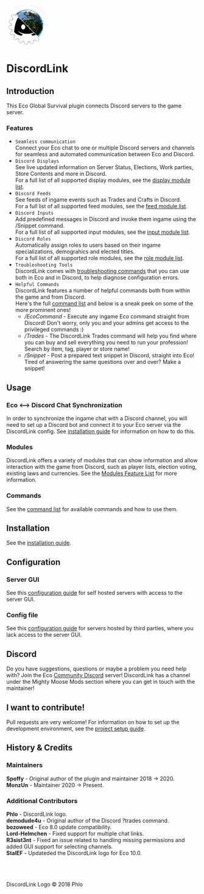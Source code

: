 ![DiscordLink Logo](images/logo/DiscordLinkLogo_Nameless_Small.png)
# DiscordLink

## Introduction

This Eco Global Survival plugin connects Discord servers to the game server.

### Features
* `Seamless communication`  
Connect your Eco chat to one or multiple Discord servers and channels for seamless and automated communication between Eco and Discord.
* `Discord Displays`  
See live updated information on Server Status, Elections, Work parties, Store Contents and more in Discord.  
For a full list of all supported display modules, see the [display module list](Modules.md#displays).  
* `Discord Feeds`  
See feeds of ingame events such as Trades and Crafts in Discord.  
For a full list of all supported feed modules, see the [feed module list](Modules.md#feeds).  
* `Discord Inputs`  
Add predefined messages in Discord and invoke them ingame using the /Snippet command.  
For a full list of all supported input modules, see the [input module list](Modules.md#inputs).  
* `Discord Roles`  
Automatically assign roles to users based on their ingame specializations, demograhics and elected titles.    
For a full list of all supported role modules, see the [role module list](Modules.md#roles).  
* `Troubleshooting Tools`  
DiscordLink comes with [troubleshooting commands](Commands.md#SAT) that you can use both in Eco and in Discord, to help diagnose configuration errors.
* `Helpful Commands`  
DiscordLink features a number of helpful commands both from within the game and from Discord.  
Here's the full [command list](Commands.md) and below is a sneak peek on some of the more prominent ones!  
	* */EcoCommand* - Execute any ingame Eco command straight from Discord! Don't worry, only you and your admins get access to the privileged commands :)  
	* */Trades* - The DiscordLink Trades command will help you find where you can buy and sell everything you need to run your profession! Search by item, tag, player or store name!  
	* */Snippet* - Post a prepared text snippet in Discord, straight into Eco! Tired of answering the same questions over and over? Make a snippet!  

## Usage

### Eco <--> Discord Chat Synchronization
In order to synchronize the ingame chat with a Discord channel, you will need to set up a Discord bot and connect it to your Eco server via the DiscordLink config.
See [installation guide](Installation.md) for information on how to do this.

### Modules
DiscordLink offers a variety of modules that can show information and allow interaction with the game from Discord, such as player lists, election voting, existing laws and currencies.
See the [Modules Feature List](Modules.md) for more information.

### Commands
See the [command list](Commands.md) for available commands and how to use them.

## Installation

See the [installation guide](Installation.md).

## Configuration

### Server GUI  
See this [configuration guide](ConfigurationGUI.md) for self hosted servers with access to the server GUI.

### Config file
See this [configuration guide](ConfigurationNoGUI.md) for servers hosted by third parties, where you lack access to the server GUI.

## Discord

Do you have suggestions, questions or maybe a problem you need help with?
Join the Eco [Community Discord](https://discord.gg/pCkWfzQ) server!
DiscordLink has a channel under the Mighty Moose Mods section where you can get in touch with the maintainer!

## I want to contribute!

Pull requests are very welcome!
For information on how to set up the development environment, see the [project setup guide](ProjectSetup.md).

## History & Credits

### Maintainers
**Spoffy** - Original author of the plugin and maintainer 2018 -> 2020.  
**MonzUn** - Maintainer 2020 -> Present. 

### Additional Contributors
**Phlo** - DiscordLink logo.  
**demodude4u** - Original author of the Discord ?trades command.  
**bozoweed** - Eco 8.0 update compatibility.  
**Lord-Helmchen** - Fixed support for multiple chat links.  
**R3sist3nt** - Fixed an issue related to handling missing permissions and added GUI support for selecting channels.  
**StalEF** - Updateded the DiscordLink logo for Eco 10.0.  


\
\
\
DiscordLink Logo &copy; 2018 Phlo
